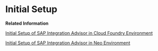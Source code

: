 <!-- loiocb57b222741347a88392e8c95defd6f1 -->

# Initial Setup

**Related Information**  


[Initial Setup of SAP Integration Advisor in Cloud Foundry Environment](initial-setup-of-sap-integration-advisor-in-cloud-foundry-environment-86c2ee4.md)

[Initial Setup of SAP Integration Advisor in Neo Environment](initial-setup-of-sap-integration-advisor-in-neo-environment-7085d3a.md)

